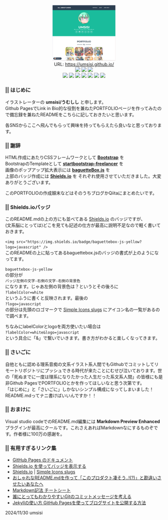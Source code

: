 <p align="center"><img src="./img/umss20241128035025.png" width="40%" alt="screenshot" /><br />
URL: <a href="https://umsisi.github.io/">https://umsisi.github.io/</a><br />
<a href="https://pages.github.com/"><img src="https://img.shields.io/badge/Github-Pages-blue?logo=github" /></a>
<a href="https://getbootstrap.com/"><img src="https://img.shields.io/badge/bootstrap-ready-pink?logo=bootstrap&labelColor=white" /></a>
<a href="https://github.com/feimosi/baguetteBox.js/"><img src="https://img.shields.io/badge/baguettebox-js-yellow?logo=javascript" /></a><br />
<a href="https://www.deviantart.com/umsisi"><img src="https://img.shields.io/badge/DeviantArt-gray?logo=deviantart" /></a>
<a href="https://umsisi.tumblr.com/"><img src="https://img.shields.io/badge/tumblr-blue?logo=tumblr" /></a>
<a href="https://ko-fi.com/umsisi"><img src="https://img.shields.io/badge/Ko--fi-red?logo=kofi&logoColor=white" /></a>
<a href="https://x.com/um_sisi"><img src="https://img.shields.io/badge/X(Twitter)-gray?logo=x" /></a>
<a href="https://bsky.app/profile/umsisi.bsky.social"><img src="https://img.shields.io/badge/Bluesky-blue?logo=bluesky&logoColor=white" /></a>
<a href="https://www.instagram.com/umsisi7/"><img src="https://img.shields.io/badge/Instagram-red?logo=instagram&logoColor=white" /></a>
<a href="http://misskey.io/@umsisi"><img src="https://img.shields.io/badge/Misskey.io-green?logo=misskey&logoColor=white" /></a></p>

### || はじめに
イラストレーターの **umsisi/うむしし** と申します。  
Github PagesでLink in Bio的な役割を兼ねたPORTFOLIOページを作ってみたので備忘録を兼ねたREADMEをこちらに記しておきたいと思います。

各SNSからここへ飛んでもらって興味を持ってもらえたら良いなと思っております。

### || 謝辞
HTML作成にあたりCSSフレームワークとして **[Bootstrap](https://getbootstrap.jp/)** を  
BootstrapのTemplateとして **[startbootstrap-freelancer](https://github.com/StartBootstrap/startbootstrap-freelancer)** を  
画像のポップアップ拡大表示には **[baguetteBox.js](https://github.com/feimosi/baguetteBox.jsr)** を  
上部のバッジ作成には **[Shields.io](https://shields.io/)** を
それぞれ使用させていただきました。大変ありがとうございます。

このPORTFOLIOの作成顛末などはそのうちブログかQiitaにまとめたいです。

### || Shields.ioバッジ
このREADME.mdの上の方にも並べてある [Shields.io](https://shields.io/) のバッジですが、  
(文系脳にとっては)どこを見ても記述の仕方が最高に説明不足なので軽く書いておきます。

```<img src="https://img.shields.io/badge/baguettebox-js-yellow?logo=javascript" />```  
このREADMEの上に貼ってあるbaguettebox.jsのバッジの書式が上のようになってます。

```baguettebox-js-yellow```  
の部分が  
```バッジ左側の文字-右側の文字-右側の背景色```  
になります。じゃあ左側の背景色は？というとその後ろに  
```?labelColor=white```  
というふうに書くと反映されます。最後の  
```?logo=javascript```  
の部分は先頭のロゴマークで [Simple Icons slugs](https://github.com/simple-icons/simple-icons/blob/master/slugs.md) にアイコン名の一覧があるので調べます。

ちなみにlabelColorとlogoを両方使いたい場合は  
```?labelColor=white&logo=javascript```  
という具合に「&」で繋いでいきます。書き方がわかると楽しくなってきます。

### || さいごに
自他ともに認める理系音痴の文系イラスト系人間でもGithubでコミットしてリモートリポジトリにプッシュできる時代が来たことにむせび泣いております。世の「死ぬまでに一度は理系になりたかった人生だった系文系人間」の皆様にも是非Github PagesでPORTFOLIOとかを作ってほしいなと思う次第です。  
「はじめに」と「さいごに」しかないシンプル構成になってしまいました！README.mdってナニ書けばいいんですか！！

### || おまけに
Visual studio codeでのREADME.md編集には **Markdown Preview Enhanced** プラグインが最高にクールです。これさえあればMarkdownなにするものぞです。作者様に100万の感謝を。

### || 有用すぎるリンク集
- [GitHub Pages のドキュメント](https://docs.github.com/ja/pages)
- [Shields.io を使ってバッジを表示する](https://qiita.com/fujithuro/items/a8561983028c731309cf)
- [Shields.io](https://shields.io/) | [Simple Icons slugs](https://github.com/simple-icons/simple-icons/blob/master/slugs.md)
- [おしゃれなREADME.mdを作って「このプロダクト凄そう..!(?)」と勘違いさせたいあなたへ](https://zenn.dev/nixieminton/articles/692f3b0c4cc337)
- [Markdown記法 チートシート](https://qiita.com/Qiita/items/c686397e4a0f4f11683d)
- [誰にとってもわかりやすいGitのコミットメッセージを考える](https://www.tam-tam.co.jp/tipsnote/program/post16686.html)
- [Jekyllの使い方 GitHub Pagesを使ってブログサイトを公開する方法](https://simple-it-life.com/2020/08/16/migrate-blog-to-github/)

2024/11/30 umsisi